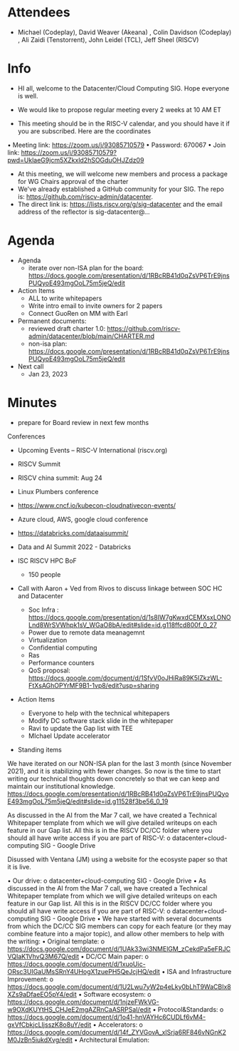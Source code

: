 # Attendees
- Michael (Codeplay), David Weaver (Akeana) , Colin Davidson (Codeplay) , Ali Zaidi (Tenstorrent), John Leidel (TCL), Jeff Sheel (RISCV)



# Info
- HI all, welcome to the Datacenter/Cloud Computing SIG. Hope everyone is well.
- We would like to propose regular meeting every 2 weeks at 10 AM ET

- This meeting should be in the RISC-V calendar, and you should have it if you are subscribed. Here are the coordinates
	
• Meeting link:  https://zoom.us/j/93085710579 
•	Password: 670067
•	Join link: https://zoom.us/j/93085710579?pwd=UklaeG9jcm5XZkxld2hSOGduOHJZdz09

- At this meeting, we will welcome new members and process a package for WG Chairs approval of the charter
- We've already established a GitHub community for your SIG.  The repo is: https://github.com/riscv-admin/datacenter. 
- The direct link is: https://lists.riscv.org/g/sig-datacenter and the email address of the reflector is sig-datacenter@...


# Agenda

- Agenda
  - iterate over non-ISA plan for the board: https://docs.google.com/presentation/d/1RBcRB41d0qZsVP6TrE9jnsPUQyoE493mgOoL75m5jeQ/edit
- Action Items
  - ALL to write whitepapers
  - Write intro email to invite owners for 2 papers
  - Connect GuoRen on MM with Earl
- Permanent documents:
  - reviewed draft charter 1.0: https://github.com/riscv-admin/datacenter/blob/main/CHARTER.md
  - non-isa plan:  https://docs.google.com/presentation/d/1RBcRB41d0qZsVP6TrE9jnsPUQyoE493mgOoL75m5jeQ/edit
- Next call
  - Jan 23, 2023
# Minutes
 - prepare for Board review in next few months


Conferences
 - Upcoming Events – RISC-V International (riscv.org)
 - RISCV Summit
 - RISCV china summit: Aug 24
 - Linux Plumbers conference
 - https://www.cncf.io/kubecon-cloudnativecon-events/
 - Azure cloud, AWS, google cloud conference
 - https://databricks.com/dataaisummit/
 - Data and AI Summit 2022 - Databricks
 - ISC RISCV HPC BoF
   - 150 people
 - Call with Aaron + Ved from Rivos to discuss linkage between SOC HC and Datacenter
   - Soc Infra : https://docs.google.com/presentation/d/1s8IW7gKwxdCEMXsxLONOLnd8WrSVWhpk1sV_WGaO8bA/edit#slide=id.g118ffcd800f_0_27
   - Power due to remote data meanagemnt
   - Virtualization
   - Confidential computing
   - Ras
   - Performance counters
   - QoS proposal: https://docs.google.com/document/d/1SfvV0oJHiRa89K5IZkzWL-FtXsAGhOPYrMF9B1-1vp8/edit?usp=sharing
 - Action Items
   - Everyone to help with the technical whitepapers
   - Modify DC software stack slide in the whitepaper
   - Ravi to update the Gap list with TEE
   - MIchael Update accelerator

 - Standing items

We have iterated on our NON-ISA plan for the last 3 month (since November 2021), and it is stabilizing with fewer changes. So now is the time to start writing our technical thoughts down concretely so that we can keep and maintain our institutional knowledge.
https://docs.google.com/presentation/d/1RBcRB41d0qZsVP6TrE9jnsPUQyoE493mgOoL75m5jeQ/edit#slide=id.g11528f3be56_0_19

As discussed in the AI from the Mar 7 call, we have created a Technical Whitepaper template from which we will give detailed writeups on each feature in our Gap list. All this is in the RISCV DC/CC folder where you should all have write access if you are part of RISC-V:
o	datacenter+cloud-computing SIG - Google Drive

Disussed with Ventana (JM) using a website for the  ecosyste paper so that it is live. 

•	Our drive:
o	datacenter+cloud-computing SIG - Google Drive
•	As discussed in the AI from the Mar 7 call, we have created a Technical Whitepaper template from which we will give detailed writeups on each feature in our Gap list. All this is in the RISCV DC/CC folder where you should all have write access if you are part of RISC-V: o datacenter+cloud-computing SIG - Google Drive
•	We have started with several documents from which the DC/CC SIG members can copy for each feature (or they may combine feature into a major topic), and allow other members to help with the writing: 
•	Original template: 
o	https://docs.google.com/document/d/1UAk33wi3NMElGM_zCekdPa5eFRJCVQIaK1VhvQ3M67Q/edit 
•	DC/CC Main paper: 
o	https://docs.google.com/document/d/1xuoUic-ORsc3UIGaUMsSRnY4UHogX1zuePH5QeJcjHQ/edit 
•	ISA and Infrastructure Improvement: 
o	https://docs.google.com/document/d/1U2Lwu7yW2p4eLky0bLhT9WaCBIx8XZs9aDfaeEO5pY4/edit 
•	Software ecosystem: 
o	https://docs.google.com/document/d/1njzeFWkVG-w9OXdKUYtHS_CHJeE2mgAZRnCaASRPSaI/edit 
•	Protocol&Standards: 
o	https://docs.google.com/document/d/1o41-hnVAYHc6CUDLf6vM4-gxVfCbkjcLIjsszK8o8uY/edit 
•	Accelerators: 
o	https://docs.google.com/document/d/14f_ZYVGovA_xlSrja6RF846vNGnK2M0JzBn5iukdXvg/edit 
•	Architectural Emulation: 
